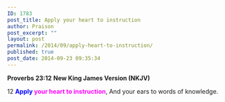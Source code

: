 ```yaml
---
ID: 1783
post_title: Apply your heart to instruction
author: Praison
post_excerpt: ""
layout: post
permalink: /2014/09/apply-heart-to-instruction/
published: true
post_date: 2014-09-23 09:35:34
---
```

<strong>Proverbs 23:12</strong>
<strong> New King James Version (NKJV)</strong>

12 <span style="color: #ff00ff;"><strong><span style="color: #0000ff;">Apply</span> your heart to instruction</strong></span>,
And your ears to words of knowledge.